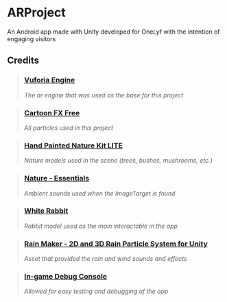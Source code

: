 # ARProject
An Android app made with Unity developed for OneLyf with the intention of engaging visitors

## Credits
>### [Vuforia Engine](https://assetstore.unity.com/packages/templates/packs/vuforia-engine-163598)
>_The ar engine that was used as the base for this project_

>### [Cartoon FX Free](https://assetstore.unity.com/packages/vfx/particles/cartoon-fx-free-109565)
>_All particles used in this project_

>### [Hand Painted Nature Kit LITE](https://assetstore.unity.com/packages/3d/environments/hand-painted-nature-kit-lite-69220)
>_Nature models used in the scene (trees, bushes, mushrooms, etc.)_

>### [Nature - Essentials](https://assetstore.unity.com/packages/audio/ambient/nature/nature-essentials-208227)
>_Ambient sounds used when the ImageTarget is found_

>### [White Rabbit](https://assetstore.unity.com/packages/3d/characters/animals/white-rabbit-138709)
>_Rabbit model used as the main interactable in the app_

>### [Rain Maker - 2D and 3D Rain Particle System for Unity](https://assetstore.unity.com/packages/vfx/particles/environment/rain-maker-2d-and-3d-rain-particle-system-for-unity-34938)
>_Asset that provided the rain and wind sounds and effects_

>### [In-game Debug Console](https://assetstore.unity.com/packages/tools/gui/in-game-debug-console-68068)
>_Allowed for easy testing and debugging of the app_
